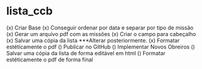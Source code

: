 # lista_ccb
(x) Criar Base
(x) Conseguir ordenar por data e separar por tipo de missão
(x) Gerar um arquivo pdf com as missões
(x) Criar o campo para cabeçalho
(x) Salvar uma cópia da lista ***Alterar posteriormente.
(x) Formatar estéticamente o pdf
() Publicar no GitHub
() Implementar Novos Obreiros
() Salvar uma cópia da lista de forma editável em html
() Formatar estéticamente o pdf de forma final